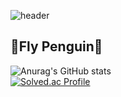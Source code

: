 ![header](https://capsule-render.vercel.app/api?type=slice&color=0:6DFFFD,100:0077FF&height=300&section=header&text=Fly%20Penguin🐧&fontSize=90)

## 🐧Fly Penguin🐧

<!--
**Seung-0208/Seung-0208** is a ✨ _special_ ✨ repository because its `README.md` (this file) appears on your GitHub profile.

Here are some ideas to get you started:

- 🔭 I’m currently working on ...
- 🌱 I’m currently learning ...
- 👯 I’m looking to collaborate on ...
- 🤔 I’m looking for help with ...
- 💬 Ask me about ...
- 📫 How to reach me: ...
- 😄 Pronouns: ...
- ⚡ Fun fact: ...
-->

![Anurag's GitHub stats](https://github-readme-stats.vercel.app/api?username=Seung-0208&show_icons=true&theme=graywhite) <br/>
[![Solved.ac Profile](http://mazassumnida.wtf/api/v2/generate_badge?boj=esybd02)](https://solved.ac/esybd02/)
